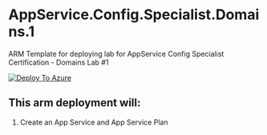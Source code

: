 # AppService.Config.Specialist.Domains.1
ARM Template for deploying lab for AppService Config Specialist Certification - Domains Lab #1

[![Deploy To Azure](https://aka.ms/deploytoazurebutton)](https://portal.azure.com/#create/Microsoft.Template/uri/https%3A%2F%2Fraw.githubusercontent.com%2Famymcel%2FAppService.Config.Specialist.Domains.1%2Fmain%2Fazuredeploy.json)


## This arm deployment will:

1. Create an App Service and App Service Plan
